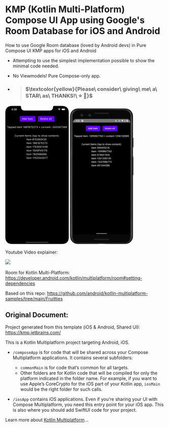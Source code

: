 # KMP (Kotlin Multi-Platform) Compose UI App using Google's Room Database for iOS and Android


How to use Google Room database (loved by Android devs) in Pure Compose UI KMP apps for iOS and Android 
- Attempting to use the simplest implementation possible to show the minimal code needed.
- No Viewmodels! Pure Compose-only app.

- > ### $\textcolor{yellow}{Please\ consider\ giving\ me\ a\ STAR\ as\ THANKS!\ ⭐️ 🤩\}$

[<img src= "./screenshots/ios.png" width="200">]()
[<img src= "./screenshots/android.png" width="200">]()

Youtube Video explainer:

[<img src="https://github.com/realityexpander/KMP_Room/assets/5157474/5ff980a9-11c5-4d9e-9546-745ccb0006d7">](https://youtu.be/2E-3FDRPmYI)

Room for Kotlin Multi-Platform: https://developer.android.com/kotlin/multiplatform/room#setting-dependencies

Based on this repo: https://github.com/android/kotlin-multiplatform-samples/tree/main/Fruitties

## Original Document:
Project generated from this template (iOS & Android, Shared UI): https://kmp.jetbrains.com/

This is a Kotlin Multiplatform project targeting Android, iOS.

* `/composeApp` is for code that will be shared across your Compose Multiplatform applications.
  It contains several subfolders:
  - `commonMain` is for code that’s common for all targets.
  - Other folders are for Kotlin code that will be compiled for only the platform indicated in the folder name.
    For example, if you want to use Apple’s CoreCrypto for the iOS part of your Kotlin app,
    `iosMain` would be the right folder for such calls.

* `/iosApp` contains iOS applications. Even if you’re sharing your UI with Compose Multiplatform, 
  you need this entry point for your iOS app. This is also where you should add SwiftUI code for your project.


Learn more about [Kotlin Multiplatform](https://www.jetbrains.com/help/kotlin-multiplatform-dev/get-started.html)…
